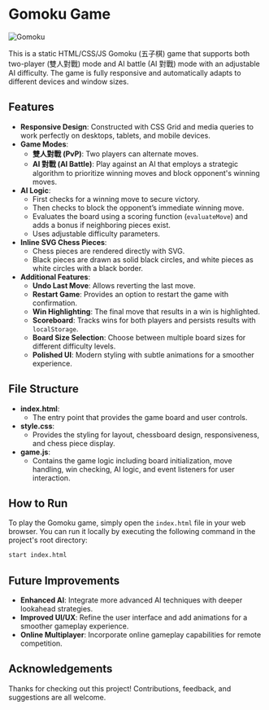 # Gomoku Game
![Gomoku](https://github.com/user-attachments/assets/3889f205-7af6-4d5a-a62b-f6673bf0cb80)

This is a static HTML/CSS/JS Gomoku (五子棋) game that supports both two-player (雙人對戰) mode and AI battle (AI 對戰) mode with an adjustable AI difficulty. The game is fully responsive and automatically adapts to different devices and window sizes.

## Features

- **Responsive Design**: Constructed with CSS Grid and media queries to work perfectly on desktops, tablets, and mobile devices.
- **Game Modes**:
  - **雙人對戰 (PvP)**: Two players can alternate moves.
  - **AI 對戰 (AI Battle)**: Play against an AI that employs a strategic algorithm to prioritize winning moves and block opponent's winning moves.
- **AI Logic**:
  - First checks for a winning move to secure victory.
  - Then checks to block the opponent’s immediate winning move.
  - Evaluates the board using a scoring function (`evaluateMove`) and adds a bonus if neighboring pieces exist.
  - Uses adjustable difficulty parameters.
- **Inline SVG Chess Pieces**:
  - Chess pieces are rendered directly with SVG. 
  - Black pieces are drawn as solid black circles, and white pieces as white circles with a black border.
- **Additional Features**:
  - **Undo Last Move**: Allows reverting the last move.
  - **Restart Game**: Provides an option to restart the game with confirmation.
  - **Win Highlighting**: The final move that results in a win is highlighted.
  - **Scoreboard**: Tracks wins for both players and persists results with `localStorage`.
  - **Board Size Selection**: Choose between multiple board sizes for different difficulty levels.
  - **Polished UI**: Modern styling with subtle animations for a smoother experience.

## File Structure

- **index.html**: 
  - The entry point that provides the game board and user controls.
- **style.css**: 
  - Provides the styling for layout, chessboard design, responsiveness, and chess piece display.
- **game.js**: 
  - Contains the game logic including board initialization, move handling, win checking, AI logic, and event listeners for user interaction.

## How to Run

To play the Gomoku game, simply open the `index.html` file in your web browser. You can run it locally by executing the following command in the project's root directory:

```bash
start index.html
```

## Future Improvements

- **Enhanced AI**: Integrate more advanced AI techniques with deeper lookahead strategies.
- **Improved UI/UX**: Refine the user interface and add animations for a smoother gameplay experience.
- **Online Multiplayer**: Incorporate online gameplay capabilities for remote competition.

## Acknowledgements

Thanks for checking out this project! Contributions, feedback, and suggestions are all welcome.

